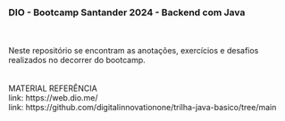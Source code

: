 ### DIO - Bootcamp Santander 2024 - Backend com Java
<br>
<br>
Neste repositório se encontram as anotações, exercícios e desafios realizados no decorrer do bootcamp.
<br>
<br>
<br>MATERIAL REFERÊNCIA 
<br> link: https://web.dio.me/
<br> link: https://github.com/digitalinnovationone/trilha-java-basico/tree/main

